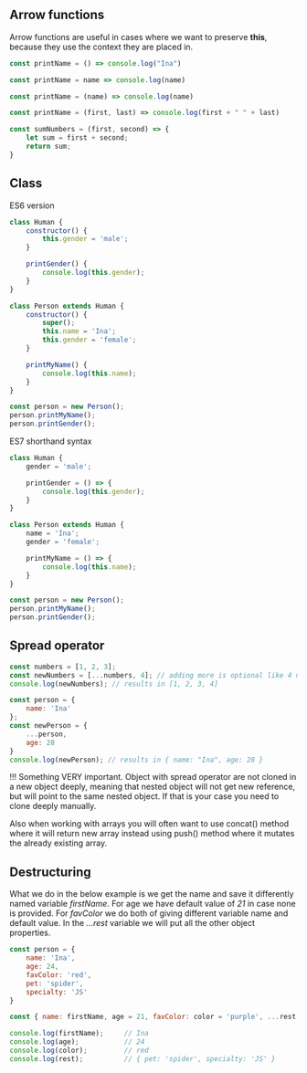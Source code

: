 ## Arrow functions

Arrow functions are useful in cases where we want to preserve **this**, because they use the context they are placed in.

```javascript
const printName = () => console.log("Ina")
```
```javascript
const printName = name => console.log(name)
```
```javascript
const printName = (name) => console.log(name)
```
```javascript
const printName = (first, last) => console.log(first + " " + last)
```
```javascript
const sumNumbers = (first, second) => {
    let sum = first + second;
    return sum;
}
```

## Class

ES6 version
```javascript
class Human {
    constructor() {
        this.gender = 'male';
    }

    printGender() {
        console.log(this.gender);
    }
}

class Person extends Human {
    constructor() {
        super();
        this.name = 'Ina';
        this.gender = 'female';
    }

    printMyName() {
        console.log(this.name);
    }
}

const person = new Person();
person.printMyName();
person.printGender();
```

ES7 shorthand syntax
```javascript
class Human {
    gender = 'male';

    printGender = () => {
        console.log(this.gender);
    }
}

class Person extends Human {
    name = 'Ina';
    gender = 'female';

    printMyName = () => {
        console.log(this.name);
    }
}

const person = new Person();
person.printMyName();
person.printGender();
```

## Spread operator

```javascript
const numbers = [1, 2, 3];
const newNumbers = [...numbers, 4]; // adding more is optional like 4 number here
console.log(newNumbers); // results in [1, 2, 3, 4]
```

```javascript
const person = {
    name: 'Ina'
};
const newPerson = {
    ...person,
    age: 28
}
console.log(newPerson); // results in { name: "Ina", age: 28 }
```

!!! Something VERY important. Object with spread operator are not cloned in a new object deeply, meaning that nested object will not get new reference, but will point to the same nested object. If that is your case you need to clone deeply manually.

Also when working with arrays you will often want to use concat() method where it will return new array instead using push() method where it mutates the already existing array.

## Destructuring

What we do in the below example is we get the name and save it differently named variable *firstName*. For age we have default value of *21* in case none is provided. For *favColor* we do both of giving different variable name and default value. In the *...rest* variable we will put all the other object properties.

```javascript
const person = {
    name: 'Ina',
    age: 24,
    favColor: 'red',
    pet: 'spider',
    specialty: 'JS'
}

const { name: firstName, age = 21, favColor: color = 'purple', ...rest } = person;

console.log(firstName);     // Ina
console.log(age);           // 24
console.log(color);         // red
console.log(rest);          // { pet: 'spider', specialty: 'JS' }
```
